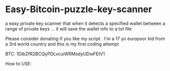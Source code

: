 # Easy-Bitcoin-puzzle-key-scanner
a easy private key scanner that when it detects a specified wallet between a range of private keys ... it will save the wallet info to a txt file

Please consider donating if you like my script . I'm a 17 yo europoor kid from a 3rd world country and this is my first coding attempt

BTC: 1DibZfR2BCQyPDLvcuiWRMsdyUDwFEtV1


How to USE:

